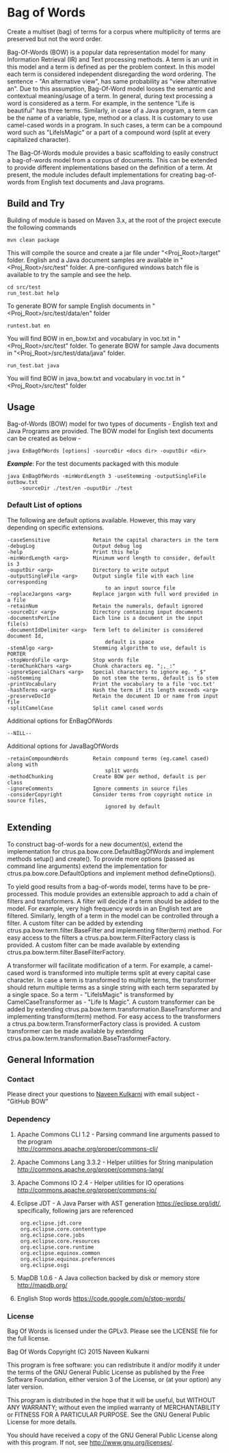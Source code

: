 Bag of Words
============
Create a multiset (bag) of terms for a corpus where multiplicity of terms are 
preserved but not the word order.
 
Bag-Of-Words (BOW) is a popular data representation model for many Information 
Retrieval (IR) and Text processing methods. A term is an unit in this model and a 
term is defined as per the problem context. In this model each term is considered 
independent disregarding the word ordering. The sentence - "An alternative view", has 
same probability as "view alternative an". Due to this assumption, Bag-Of-Word model 
looses the semantic and contextual meaning/usage of a term. In general, during text 
processing a word is considered as a term. For example, in the sentence 
"Life is beautiful" has three terms. Similarly, in case of a Java program, a term 
can be the name of a variable, type, method or a class. It is customary to use 
camel-cased words in a program. In such cases, a term can be a compound word such 
as "LifeIsMagic" or a part of a compound word (split at every capitalized character).

The Bag-Of-Words module provides a basic scaffolding to easily construct a bag-of-words
model from a corpus of documents. This can be extended to provide different 
implementations based on the definition of a term. At present, the module includes 
default implementations for creating bag-of-words from English text documents and 
Java programs.

Build and Try
-------------

Building of module is based on Maven 3.x, at the root of the project execute the 
following commands

	mvn clean package

This will compile the source and create a jar file under "<Proj_Root>/target" folder.
English and a Java document samples are available in "<Proj_Root>/src/test" folder.
A pre-configured windows batch file is available to try the sample and see the help.

	cd src/test
	run_test.bat help

To generate BOW for sample English documents in "<Proj_Root>/src/test/data/en" folder
	
	runtest.bat en

You will find BOW in en_bow.txt and vocabulary in voc.txt in "<Proj_Root>/src/test" folder.
To generate BOW for sample Java documents in "<Proj_Root>/src/test/data/java" folder.

	run_test.bat java

You will find BOW in java_bow.txt and vocabulary in voc.txt in "<Proj_Root>/src/test" folder

Usage
-----

Bag-of-Words (BOW) model for two types of documents - English text and Java Programs 
are provided. The BOW model for English text documents can be created as below -

	java EnBagOfWords [options] -sourceDir <docs dir> -ouputDir <dir>

***Example***: For the test documents packaged with this module
	
	java EnBagOfWords -minWordLength 3 -useStemming -outputSingleFile outbow.txt 
		-sourceDir ./test/en -ouputDir ./test
		
### Default List of options

The following are default options available. However, this may vary depending on
specific extensions. 		   

 	-caseSensitive            	Retain the capital characters in the term
	-debugLog                 	Output debug log
 	-help                     	Print this help
 	-minWordLength <arg>      	Minimum word length to consider, default is 3
 	-ouputDir <arg>           	Directory to write output
 	-outputSingleFile <arg>   	Output single file with each line corresponding
    	                       		to an input source file
 	-replaceJargons <arg>      	Replace jargon with full word provided in a file
 	-retainNum                	Retain the numerals, default ignored
 	-sourceDir <arg>          	Directory containing input documents
 	-documentsPerLine         	Each line is a document in the input file(s)
 	-documentIdDelimiter <arg>	Term left to delimiter is considered document Id, 
 									default is space	
 	-stemAlgo <arg>           	Stemming algorithm to use, default is PORTER
 	-stopWordsFile <arg>      	Stop words file
 	-termChunkChars <arg>     	Chunk characters eg. ";,_:"
 	-ignoreSpecialChars <arg> 	Special characters to ignore eg. "_$" 
 	-noStemming              	Do not stem the terms, default is to stem
 	-printVocabulary		  	Print the vocabulary to a file 'voc.txt'	
 	-hashTerms <arg>		  	Hash the term if its length exceeds <arg>
	-preserveDocId 		  	  	Retain the document ID or name from input file
	-splitCamelCase 		  	Split camel cased words
	
Additional options for EnBagOfWords

	--NILL--

Additional options for JavaBagOfWords
	
	-retainCompoundWords	  	Retain compound terms (eg.camel cased) along with 
								  	split words
	-methodChunking 		  	Create BOW per method, default is per class
	-ignoreComments		  	  	Ignore comments in source files
	-considerCopyright		  	Consider terms from copyright notice in source files,
								  	ignored by default

Extending
---------

To construct bag-of-words for a new document(s), extend the implementation for 
ctrus.pa.bow.core.DefaultBagOfWords and implement methods setup() and create(). To 
provide more options (passed as command line arguments) extend the implementation for
ctrus.pa.bow.core.DefaultOptions and implement method defineOptions().

To yield good results from a bag-of-words model, terms have to be pre-processed. This 
module provides an extensible approach to add a chain of filters and transformers. A
filter will decide if a term should be added to the model. For example, very high 
frequency words in an English text are filtered. Similarly, length of a term in the 
model can be controlled through a filter. A custom filter can be added by extending
ctrus.pa.bow.term.filter.BaseFilter and implementing filter(term) method. For easy 
access to the filters a ctrus.pa.bow.term.FilterFactory class is provided. A custom 
filter can be made available by extending ctrus.pa.bow.term.filter.BaseFilterFactory. 

A transformer will facilitate modification of a term. For example, a camel-cased word 
is transformed into multiple terms split at every capital case character. In case a 
term is transformed to multiple terms, the transformer should return multiple terms 
as a single string with each term separated by a single space. So a term - 
"LifeIsMagic" is transformed by CamelCaseTransformer as - "Life Is Magic". A custom 
transformer can be added by extending ctrus.pa.bow.term.transformation.BaseTransformer 
and implementing transform(term) method. For easy access to the transformers a 
ctrus.pa.bow.term.TransformerFactory class is provided. A custom transformer can be 
made available by extending ctrus.pa.bow.term.transformation.BaseTrasformerFactory.


General Information
-------------------

### Contact
Please direct your questions to [Naveen Kulkarni](naveen{dot}kulkarni{at}research{dot}iiit{dot}ac{dot}in)
with email subject - "GitHub BOW"

### Dependency

1. Apache Commons CLI 1.2 - Parsing command line arguments passed to the program	
	http://commons.apache.org/proper/commons-cli/ 	

2. Apache Commons Lang 3.3.2 - Helper utilities for String manipulation
	http://commons.apache.org/proper/commons-lang/

3. Apache Commons IO 2.4 - Helper utilities for IO operations
	http://commons.apache.org/proper/commons-io/

4. Eclipse JDT - A Java Parser with AST generation
	https://eclipse.org/jdt/, specifically, following jars are referenced
	
		org.eclipse.jdt.core
		org.eclipse.core.contenttype
		org.eclipse.core.jobs
		org.eclipse.core.resources
		org.eclipse.core.runtime
		org.eclipse.equinox.common
		org.eclipse.equinox.preferences
		org.eclipse.osgi
	
5. MapDB 1.0.6 - A Java collection backed by disk or memory store
	http://mapdb.org/
	
5. English Stop words 
	https://code.google.com/p/stop-words/
	
### License

Bag Of Words is licensed under the GPLv3. Please see the LICENSE file for 
the full license.

Bag Of Words
Copyright (C) 2015 Naveen Kulkarni

This program is free software: you can redistribute it and/or modify it 
under the terms of the GNU General Public License as published by the 
Free Software Foundation, either version 3 of the License, or (at your 
option) any later version.

This program is distributed in the hope that it will be useful, but 
WITHOUT ANY WARRANTY; without even the implied warranty of MERCHANTABILITY 
or FITNESS FOR A PARTICULAR PURPOSE.  See the GNU General Public License 
for more details.

You should have received a copy of the GNU General Public License
along with this program.  If not, see <http://www.gnu.org/licenses/>.
